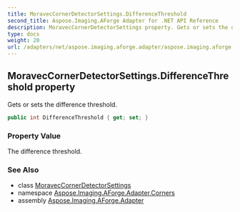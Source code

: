 ```yaml
---
title: MoravecCornerDetectorSettings.DifferenceThreshold
second_title: Aspose.Imaging.AForge Adapter for .NET API Reference
description: MoravecCornerDetectorSettings property. Gets or sets the difference threshold
type: docs
weight: 20
url: /adapters/net/aspose.imaging.aforge.adapter/aspose.imaging.aforge.adapter.corners/moraveccornerdetectorsettings/differencethreshold/
---
```

## MoravecCornerDetectorSettings.DifferenceThreshold property

Gets or sets the difference threshold.

```csharp
public int DifferenceThreshold { get; set; }
```

### Property Value

The difference threshold.

### See Also

* class [MoravecCornerDetectorSettings](../)
* namespace [Aspose.Imaging.AForge.Adapter.Corners](../../../aspose.imaging.aforge.adapter.corners/)
* assembly [Aspose.Imaging.AForge.Adapter](../../../)


